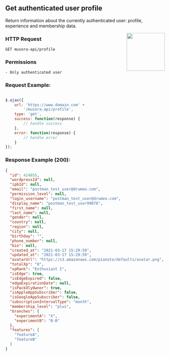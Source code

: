 ## Get authenticated user profile

Return information about the currently authenticated user: profile, experience and membership data.

<a href="https://www.postman.com/red-shadow-611407/workspace/staging-drumeo-with-musora-api/request/9725390-bf57000d-790a-4728-b52d-cfb400dae7df"  target="_blank" style="float:right;">
<img width="120px" src="https://images.ctfassets.net/1wryd5vd9xez/1sHuHRROdF7ifCjy4QKVXk/a44e85c6138dbe13126c4ede8650cf29/https___cdn-images-1.medium.com_max_2000_1_O0OZO4m6nbwwnYAtkSQO0g.png"/>
</a>

### HTTP Request

`GET musora-api/profile`

### Permissions

    - Only authenticated user

### Request Example:

```js

$.ajax({
    url: 'https://www.domain.com' +
        '/musora-api/profile',
    type: 'get',
    success: function(response) {
        // handle success
    },
    error: function(response) {
        // handle error
    }
});
```

### Response Example (200):

```json
{
  "id": 424855,
  "wordpressId": null,
  "ipbId": null,
  "email": "postman_test_user@drumeo.com",
  "permission_level": null,
  "login_username": "postman_test_user@drumeo.com",
  "display_name": "postman_test_user99078",
  "first_name": null,
  "last_name": null,
  "gender": null,
  "country": null,
  "region": null,
  "city": null,
  "birthday": "",
  "phone_number": null,
  "bio": null,
  "created_at": "2021-03-17 15:29:59",
  "updated_at": "2021-03-17 15:29:59",
  "avatarUrl": "https://s3.amazonaws.com/pianote/defaults/avatar.png",
  "totalXp": "0",
  "xpRank": "Enthusiast I",
  "isEdge": true,
  "isEdgeExpired": false,
  "edgeExpirationDate": null,
  "isPackOlyOwner": true,
  "isAppleAppSubscriber": false,
  "isGoogleAppSubscriber": false,
  "subscriptionIntervalType": "month",
  "membership_level": "plus",
  "branches": {
    "experimentA": "X",
    "experimentB": "B-B"
  },
  "features": [
    "featureA",
    "featureB"
  ]
}
```

